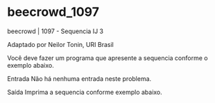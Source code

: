 # beecrowd_1097

beecrowd | 1097 - Sequencia IJ 3

Adaptado por Neilor Tonin, URI  Brasil

Você deve fazer um programa que apresente a sequencia conforme o exemplo abaixo.

Entrada
Não há nenhuma entrada neste problema.

Saída
Imprima a sequencia conforme exemplo abaixo.